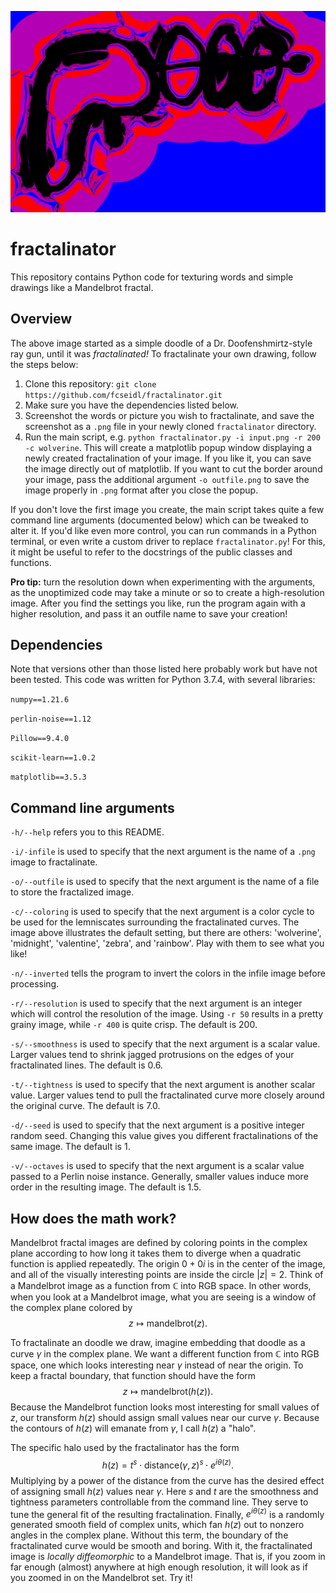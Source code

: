 ![fractalinator](logo.png)

# fractalinator

This repository contains Python code for texturing words and simple drawings like a Mandelbrot fractal. 

## Overview

The above image started as a simple doodle of a Dr. Doofenshmirtz-style ray gun, until it was *fractalinated!* To fractalinate your own drawing, follow the steps below:
1. Clone this repository: ```git clone https://github.com/fcseidl/fractalinator.git```
2. Make sure you have the dependencies listed below.
3. Screenshot the words or picture you wish to fractalinate, and save the screenshot as a ```.png``` file in your newly cloned ```fractalinator``` directory.
4. Run the main script, e.g. ```python fractalinator.py -i input.png -r 200 -c wolverine```. This will create a matplotlib popup window displaying a newly created fractalination of your image. If you like it, you can save the image directly out of matplotlib. If you want to cut the border around your image, pass the additional argument ```-o outfile.png``` to save the image properly in ```.png``` format after you close the popup.

If you don't love the first image you create, the main script takes quite a few command line arguments (documented below) which can be tweaked to alter it. If you'd like even more control, you can run commands in a Python terminal, or even write a custom driver to replace ```fractalinator.py```! For this, it might be useful to refer to the docstrings of the public classes and functions.

**Pro tip:** turn the resolution down when experimenting with the arguments, as the unoptimized code may take a minute or so to create a high-resolution image. After you find the settings you like, run the program again with a higher resolution, and pass it an outfile name to save your creation!

## Dependencies
Note that versions other than those listed here probably work but have not been tested. This code was written for Python 3.7.4, with several libraries:

```numpy==1.21.6```

```perlin-noise==1.12```

```Pillow==9.4.0```

```scikit-learn==1.0.2```

```matplotlib==3.5.3```


## Command line arguments

```-h/--help``` refers you to this README.

```-i/-infile``` is used to specify that the next argument is the name of a ```.png``` image to fractalinate.

```-o/--outfile``` is used to specify that the next argument is the name of a file to store the fractalized image.

```-c/--coloring``` is used to specify that the next argument is a color cycle to be used for the lemniscates surrounding the fractalinated curves. The image above illustrates the default setting, but there are others: 'wolverine', 'midnight', 'valentine', 'zebra', and 'rainbow'. Play with them to see what you like!

```-n/--inverted``` tells the program to invert the colors in the infile image before processing.

```-r/--resolution``` is used to specify that the next argument is an integer which will control the resolution of the image. Using ```-r 50``` results in a pretty grainy image, while ```-r 400``` is quite crisp. The default is 200.

```-s/--smoothness``` is used to specify that the next argument is a scalar value. Larger values tend to shrink jagged protrusions on the edges of your fractalinated lines. The default is 0.6.

```-t/--tightness``` is used to specify that the next argument is another scalar value. Larger values tend to pull the fractalinated curve more closely around the original curve. The default is 7.0.

```-d/--seed``` is used to specify that the next argument is a positive integer random seed. Changing this value gives you different fractalinations of the same image. The default is 1.

```-v/--octaves``` is used to specify that the next argument is a scalar value passed to a Perlin noise instance. Generally, smaller values induce more order in the resulting image. The default is 1.5.


## How does the math work?
Mandelbrot fractal images are defined by coloring points in the complex plane according to how long it takes them to diverge when a quadratic function is applied repeatedly. The origin $0 + 0i$ is in the center of the image, and all of the visually interesting points are inside the circle $|z|=2$. Think of a Mandelbrot image as a function from $\mathbb{C}$ into RGB space. In other words, when you look at a Mandelbrot image, what you are seeing is a window of the complex plane colored by $$z \mapsto \text{mandelbrot}(z).$$

To fractalinate an doodle we draw, imagine embedding that doodle as a curve $\gamma$ in the complex plane. We want a different function from $\mathbb{C}$ into RGB space, one which looks interesting near $\gamma$ instead of near the origin. To keep a fractal boundary, that function should have the form $$z \mapsto \text{mandelbrot}(h(z)).$$ Because the Mandelbrot function looks most interesting for small values of $z$, our transform $h(z)$ should assign small values near our curve $\gamma$. Because the contours of $h(z)$ will emanate from $\gamma$, I call $h(z)$ a "halo".

The specific halo used by the fractalinator has the form $$h(z) = t^s \cdot \text{distance}(\gamma, z)^s \cdot e^{i\theta(z)}.$$ Multiplying by a power of the distance from the curve has the desired effect of assigning small $h(z)$ values near $\gamma$. Here $s$ and $t$ are the smoothness and tightness parameters controllable from the command line. They serve to tune the general fit of the resulting fractalination. Finally, $e^{i\theta(z)}$ is a randomly generated smooth field of complex units, which fan $h(z)$ out to nonzero angles in the complex plane. Without this term, the boundary of the fractalinated curve would be smooth and boring. With it, the fractalinated image is *locally diffeomorphic* to a Mandelbrot image. That is, if you zoom in far enough (almost) anywhere at high enough resolution, it will look as if you zoomed in on the Mandelbrot set. Try it!

